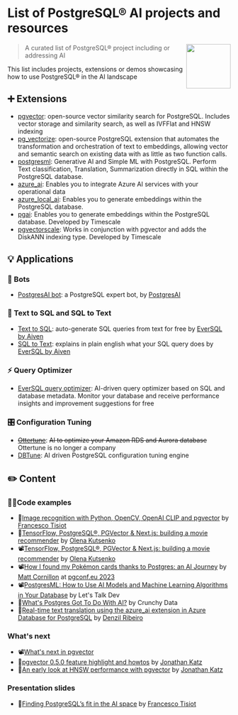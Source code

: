 # List of PostgreSQL® AI projects and resources

[<img src="https://wiki.postgresql.org/images/a/a4/PostgreSQL_logo.3colors.svg" align="right"  width="100">](https://www.postgresql.org/)

> A curated list of PostgreSQL® project including or addressing AI

This list includes projects, extensions or demos showcasing how to use PostgreSQL® in the AI landscape

## ➕ Extensions

* [pgvector](https://github.com/pgvector/pgvector): open-source vector similarity search for PostgreSQL. Includes vector storage and similarity search, as well as IVFFlat and HNSW indexing
* [pg_vectorize](https://github.com/tembo-io/pg_vectorize): open-source PostgreSQL extension that automates the transformation and orchestration of text to embeddings, allowing vector and semantic search on existing data with as little as two function calls.
* [postgresml](https://github.com/postgresml/postgresml): Generative AI and Simple ML with PostgreSQL. Perform Text classification, Translation, Summarization directly in SQL within the PostgreSQL database.
* [azure_ai](https://techcommunity.microsoft.com/t5/azure-database-for-postgresql/introducing-the-azure-ai-extension-to-azure-database-for/ba-p/3980291):  Enables you to integrate Azure AI services with your operational data
* [azure_local_ai](https://techcommunity.microsoft.com/t5/azure-database-for-postgresql/introducing-in-database-embedding-generation-for-azure-database/ba-p/4146265):  Enables you to generate embeddings within the PostgreSQL database.
* [pgai](https://github.com/timescale/pgai): Enables you to generate embeddings within the PostgreSQL database. Developed by Timescale
* [pgvectorscale](https://github.com/timescale/pgvectorscale): Works in conjunction with pgvector and adds the DiskANN indexing type. Developed by Timescale

## 💡 Applications

### 🤖 Bots

* [PostgresAI bot](https://postgres.ai/bot): a PostgreSQL expert bot, by [PostgresAI](https://twitter.com/postgres_ai)

### 📑 Text to SQL and SQL to Text

* [Text to SQL](https://www.eversql.com/text-to-sql/): auto-generate SQL queries from text for free by [EverSQL by Aiven](https://www.eversql.com/?utm_medium=organic&utm_source=ext_blog&utm_content=listpostgresai)
* [SQL to Text](https://www.eversql.com/sql-to-text/?utm_medium=organic&utm_source=ext_blog&utm_content=listpostgresai): explains in plain english what your SQL query does by [EverSQL by Aiven](https://www.eversql.com/?utm_medium=organic&utm_source=ext_blog&utm_content=listpostgresai)


### ⚡️ Query Optimizer

* [EverSQL query optimizer](https://www.eversql.com/sql-query-optimizer/?utm_medium=organic&utm_source=ext_blog&utm_content=listpostgresai): AI-driven query optimizer based on SQL and database metadata. Monitor your database and receive performance insights and improvement suggestions for free

### 🎛️ Configuration Tuning

* [~~Ottertune~~](https://ottertune.com/): ~~AI to optimize your Amazon RDS and Aurora database~~ Ottertune is no longer a company
* [DBTune](https://www.dbtune.com/): AI driven PostgreSQL configuration tuning engine

## ✏️ Content

### 👩‍💻Code examples

* 📝[Image recognition with Python, OpenCV, OpenAI CLIP and pgvector](https://aiven.io/developer/find-faces-with-pgvector) by [Francesco Tisiot](https://www.linkedin.com/in/francescotisiot)
* 📝[TensorFlow, PostgreSQL®, PGVector & Next.js: building a movie recommender](https://aiven.io/developer/building-a-movie-recommender) by [Olena Kutsenko](https://www.linkedin.com/in/olenakutsenko/)
* 📽️[TensorFlow, PostgreSQL®, PGVector & Next.js: building a movie recommender](https://youtu.be/ll2VjbGHO4E) by [Olena Kutsenko](https://www.linkedin.com/in/olenakutsenko/)
* 📽️[How I found my Pokémon cards thanks to Postgres: an AI Journey](https://www.youtube.com/watch?v=QofVrNDSby4) by [Matt Cornillon](https://www.linkedin.com/in/matt-cornillon/) at [pgconf.eu 2023](https://2023.pgconf.eu/)
* 📽️[PostgresML: How to Use AI Models and Machine Learning Algorithms in Your Database](https://www.youtube.com/watch?v=JTgl5GwrMu8) by Let's Talk Dev
* 📝[What's Postgres Got To Do With AI?](https://www.crunchydata.com/blog/whats-postgres-got-to-do-with-ai) by Crunchy Data
* 📝[Real-time text translation using the azure_ai extension in Azure Database for PostgreSQL](https://techcommunity.microsoft.com/t5/azure-database-for-postgresql/real-time-text-translation-using-the-azure-ai-extension-in-azure/ba-p/4081157) by [Denzil Ribeiro](https://techcommunity.microsoft.com/t5/user/viewprofilepage/user-id/218602)

### What's next

* 📽️[What's next in pgvector](https://www.youtube.com/watch?v=CzeTgNoHXN0)
* 📝[pgvector 0.5.0 feature highlight and howtos](https://jkatz05.com/post/postgres/pgvector-overview-0.5.0/) by [Jonathan Katz](https://www.linkedin.com/in/jonathan-katz-6495532/)
* 📝[An early look at HNSW performance with pgvector](https://jkatz05.com/post/postgres/pgvector-hnsw-performance/) by [Jonathan Katz](https://www.linkedin.com/in/jonathan-katz-6495532/)

### Presentation slides

* 🛝[Finding PostgreSQL’s fit in the AI space](https://ftisiot.net/talks/postgresql-fit-ai/) by [Francesco Tisiot](https://www.linkedin.com/in/francescotisiot)


